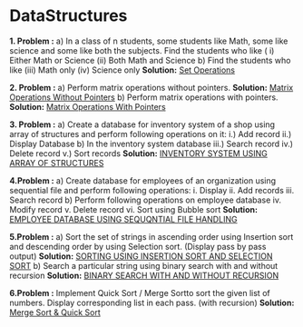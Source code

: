# DataStructures

**1. Problem :**
    a) In a class of n students,  some students like  Math, some like  science and some like  both  the subjects. 
    Find  the students who like  ( i)  Either Math or Science (ii)  Both Math and Science
    b) Find  the students who like  (iii)  Math only  (iv) Science only
    **Solution:**  [Set Operations](https://github.com/sohamtupe55/DataStructures/blob/master/setoperations.cpp)

**2. Problem :**
    a) Perform matrix operations without pointers.
    **Solution:** [Matrix Operations Without Pointers](https://github.com/sohamtupe55/DataStructures/blob/master/matrixwithoutpointer.cpp)
    b) Perform matrix operations with pointers.
   **Solution:** [Matrix Operations With Pointers](https://github.com/sohamtupe55/DataStructures/blob/master/matrixwithpointer.cpp)
   
**3. Problem :**
    a) Create a database for inventory  system of a shop using  array of structures and perform following  operations  on it:  i.) Add record    ii.)  Display  Database
    b) In the inventory  system database iii.)  Search record iv.)  Delete record v.)  Sort  records
    **Solution:** [INVENTORY SYSTEM USING ARRAY OF STRUCTURES](https://github.com/sohamtupe55/DataStructures/blob/master/inventory.cpp)

**4.Problem :**
    a)  Create database for employees of an organization  using  sequential  file  and perform following operations:   i. Display  ii.  Add records iii.  Search record
    b) Perform following  operations  on  employee database iv. Modify record v. Delete record vi.  Sort using Bubble  sort
    **Solution:** [EMPLOYEE DATABASE USING SEQUQNTIAL FILE HANDLING](https://github.com/sohamtupe55/DataStructures/blob/master/seqfile.c)
    
**5.Problem :**
    a) Sort the set of strings in  ascending order using  Insertion  sort and descending  order by using  Selection sort. (Display  pass by pass output)
    **Solution:** [SORTING USING INSERTION SORT AND SELECTION SORT](https://github.com/sohamtupe55/DataStructures/blob/master/sortselins.cpp)
    b) Search a particular  string  using  binary  search with and without  recursion
    **Solution:** [BINARY SEARCH WITH AND WITHOUT RECURSION](https://github.com/sohamtupe55/DataStructures/blob/master/binsearch.cpp)
    
**6.Problem :**
    Implement  Quick  Sort / Merge Sortto  sort the given  list  of numbers. Display  corresponding  list  in each pass. (with recursion)
    **Solution:** [Merge Sort & Quick Sort](https://github.com/sohamtupe55/DataStructures/blob/master/sortmerqck.cpp)
    


